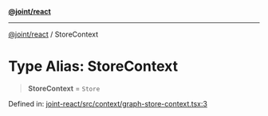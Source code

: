 [**@joint/react**](../README.md)

***

[@joint/react](../README.md) / StoreContext

# Type Alias: StoreContext

> **StoreContext** = `Store`

Defined in: [joint-react/src/context/graph-store-context.tsx:3](https://github.com/samuelgja/joint/blob/main/packages/joint-react/src/context/graph-store-context.tsx#L3)
